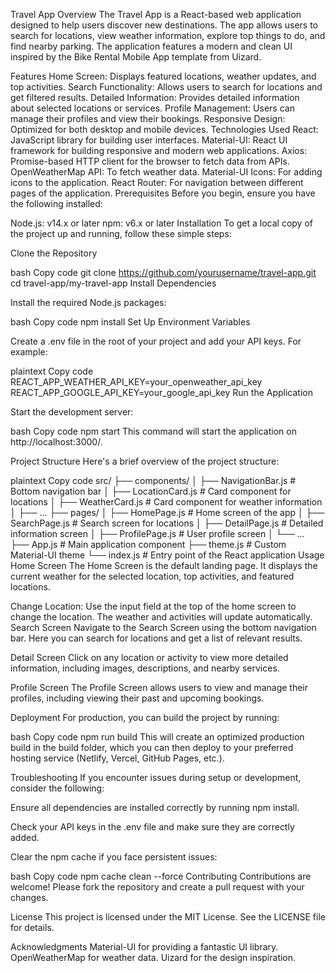 Travel App
Overview
The Travel App is a React-based web application designed to help users discover new destinations. The app allows users to search for locations, view weather information, explore top things to do, and find nearby parking. The application features a modern and clean UI inspired by the Bike Rental Mobile App template from Uizard.

Features
Home Screen: Displays featured locations, weather updates, and top activities.
Search Functionality: Allows users to search for locations and get filtered results.
Detailed Information: Provides detailed information about selected locations or services.
Profile Management: Users can manage their profiles and view their bookings.
Responsive Design: Optimized for both desktop and mobile devices.
Technologies Used
React: JavaScript library for building user interfaces.
Material-UI: React UI framework for building responsive and modern web applications.
Axios: Promise-based HTTP client for the browser to fetch data from APIs.
OpenWeatherMap API: To fetch weather data.
Material-UI Icons: For adding icons to the application.
React Router: For navigation between different pages of the application.
Prerequisites
Before you begin, ensure you have the following installed:

Node.js: v14.x or later
npm: v6.x or later
Installation
To get a local copy of the project up and running, follow these simple steps:

Clone the Repository

bash
Copy code
git clone https://github.com/yourusername/travel-app.git
cd travel-app/my-travel-app
Install Dependencies

Install the required Node.js packages:

bash
Copy code
npm install
Set Up Environment Variables

Create a .env file in the root of your project and add your API keys. For example:

plaintext
Copy code
REACT_APP_WEATHER_API_KEY=your_openweather_api_key
REACT_APP_GOOGLE_API_KEY=your_google_api_key
Run the Application

Start the development server:

bash
Copy code
npm start
This command will start the application on http://localhost:3000/.

Project Structure
Here's a brief overview of the project structure:

plaintext
Copy code
src/
├── components/
│   ├── NavigationBar.js      # Bottom navigation bar
│   ├── LocationCard.js       # Card component for locations
│   ├── WeatherCard.js        # Card component for weather information
│   ├── ...
├── pages/
│   ├── HomePage.js           # Home screen of the app
│   ├── SearchPage.js         # Search screen for locations
│   ├── DetailPage.js         # Detailed information screen
│   ├── ProfilePage.js        # User profile screen
│   └── ...
├── App.js                    # Main application component
├── theme.js                  # Custom Material-UI theme
└── index.js                  # Entry point of the React application
Usage
Home Screen
The Home Screen is the default landing page. It displays the current weather for the selected location, top activities, and featured locations.

Change Location: Use the input field at the top of the home screen to change the location. The weather and activities will update automatically.
Search Screen
Navigate to the Search Screen using the bottom navigation bar. Here you can search for locations and get a list of relevant results.

Detail Screen
Click on any location or activity to view more detailed information, including images, descriptions, and nearby services.

Profile Screen
The Profile Screen allows users to view and manage their profiles, including viewing their past and upcoming bookings.

Deployment
For production, you can build the project by running:

bash
Copy code
npm run build
This will create an optimized production build in the build folder, which you can then deploy to your preferred hosting service (Netlify, Vercel, GitHub Pages, etc.).

Troubleshooting
If you encounter issues during setup or development, consider the following:

Ensure all dependencies are installed correctly by running npm install.

Check your API keys in the .env file and make sure they are correctly added.

Clear the npm cache if you face persistent issues:

bash
Copy code
npm cache clean --force
Contributing
Contributions are welcome! Please fork the repository and create a pull request with your changes.

License
This project is licensed under the MIT License. See the LICENSE file for details.

Acknowledgments
Material-UI for providing a fantastic UI library.
OpenWeatherMap for weather data.
Uizard for the design inspiration.
